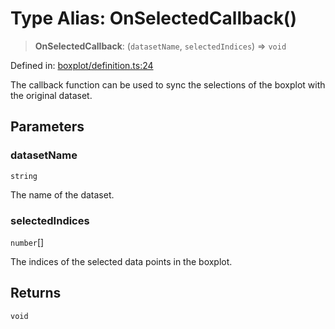 # Type Alias: OnSelectedCallback()

> **OnSelectedCallback**: (`datasetName`, `selectedIndices`) => `void`

Defined in: [boxplot/definition.ts:24](https://github.com/GeoDaCenter/openassistant/blob/a1bcfdf89aac2d64b3bda9cf92b96ead076def28/packages/echarts/src/boxplot/definition.ts#L24)

The callback function can be used to sync the selections of the boxplot with the original dataset.

## Parameters

### datasetName

`string`

The name of the dataset.

### selectedIndices

`number`[]

The indices of the selected data points in the boxplot.

## Returns

`void`
